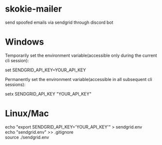 # skokie-mailer
send spoofed emails via sendgrid through discord bot

# Windows

Temporarily set the environment variable(accessible only during the current cli session):

set SENDGRID_API_KEY=YOUR_API_KEY

Permanently set the environment variable(accessible in all subsequent cli sessions):

setx SENDGRID_API_KEY "YOUR_API_KEY"

# Linux/Mac

echo "export SENDGRID_API_KEY='YOUR_API_KEY'" > sendgrid.env
<br>
echo "sendgrid.env" >> .gitignore
<br>
source ./sendgrid.env

